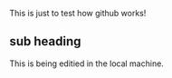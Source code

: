 This is just to test how github works!


## sub heading

This is being editied in the local machine.
